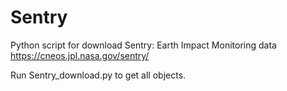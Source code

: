 # Sentry
Python script for download Sentry: Earth Impact Monitoring data https://cneos.jpl.nasa.gov/sentry/


Run Sentry_download.py to get all objects.
